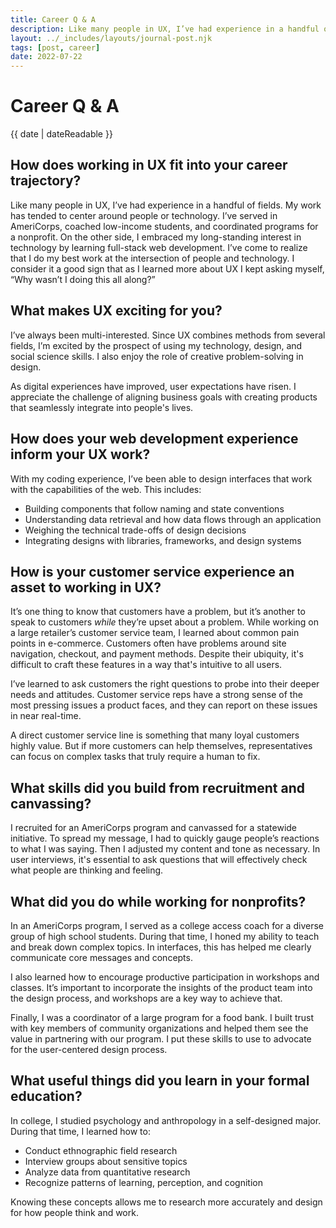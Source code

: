 ```yaml
---
title: Career Q & A
description: Like many people in UX, I’ve had experience in a handful of fields. My work has tended to center around people or technology...
layout: ../_includes/layouts/journal-post.njk
tags: [post, career]
date: 2022-07-22
---
```


# Career Q & A

<time datetime="{{ date | dateIso }}">{{ date | dateReadable }}</time>

## How does working in UX fit into your career trajectory?

Like many people in UX, I’ve had experience in a handful of fields. My work has tended to center around people or technology. I’ve served in AmeriCorps, coached low-income students, and coordinated programs for a nonprofit. On the other side, I embraced my long-standing interest in technology by learning full-stack web development. I’ve come to realize that I do my best work at the intersection of people and technology. I consider it a good sign that as I learned more about UX I kept asking myself, “Why wasn’t I doing this all along?”

## What makes UX exciting for you?

I’ve always been multi-interested. Since UX combines methods from several fields, I’m excited by the prospect of using my technology, design, and social science skills. I also enjoy the role of creative problem-solving in design.

As digital experiences have improved, user expectations have risen. I appreciate the challenge of aligning business goals with creating products that seamlessly integrate into people's lives.

## How does your web development experience inform your UX work?

With my coding experience, I’ve been able to design interfaces that work with the capabilities of the web. This includes:

- Building components that follow naming and state conventions
- Understanding data retrieval and how data flows through an application
- Weighing the technical trade-offs of design decisions
- Integrating designs with libraries, frameworks, and design systems

## How is your customer service experience an asset to working in UX?

It’s one thing to know that customers have a problem, but it’s another to speak to customers _while_ they’re upset about a problem. While working on a large retailer’s customer service team, I learned about common pain points in e-commerce. Customers often have problems around site navigation, checkout, and payment methods. Despite their ubiquity, it's difficult to craft these features in a way that's intuitive to all users.

I’ve learned to ask customers the right questions to probe into their deeper needs and attitudes. Customer service reps have a strong sense of the most pressing issues a product faces, and they can report on these issues in near real-time.

A direct customer service line is something that many loyal customers highly value. But if more customers can help themselves, representatives can focus on complex tasks that truly require a human to fix.

## What skills did you build from recruitment and canvassing?

I recruited for an AmeriCorps program and canvassed for a statewide initiative. To spread my message, I had to quickly gauge people’s reactions to what I was saying. Then I adjusted my content and tone as necessary. In user interviews, it's essential to ask questions that will effectively check what people are thinking and feeling.

## What did you do while working for nonprofits?

In an AmeriCorps program, I served as a college access coach for a diverse group of high school students. During that time, I honed my ability to teach and break down complex topics. In interfaces, this has helped me clearly communicate core messages and concepts.

I also learned how to encourage productive participation in workshops and classes. It’s important to incorporate the insights of the product team into the design process, and workshops are a key way to achieve that.

Finally, I was a coordinator of a large program for a food bank. I built trust with key members of community organizations and helped them see the value in partnering with our program. I put these skills to use to advocate for the user-centered design process.

## What useful things did you learn in your formal education?

In college, I studied psychology and anthropology in a self-designed major. During that time, I learned how to:

- Conduct ethnographic field research
- Interview groups about sensitive topics
- Analyze data from quantitative research
- Recognize patterns of learning, perception, and cognition

Knowing these concepts allows me to research more accurately and design for how people think and work.
